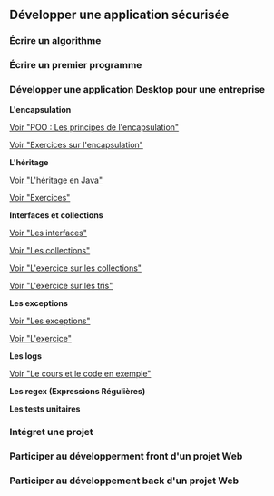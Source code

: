 ## Développer une application sécurisée

### Écrire un algorithme

### Écrire un premier programme

### Développer une application Desktop pour une entreprise

**L'encapsulation**

[Voir "POO : Les principes de l'encapsulation"](2.objets-classes-principes-encapsulation.pdf)

[Voir "Exercices sur l'encapsulation"](5.exercices-java-serie1-encapsulation.pdf)

**L'héritage**

[Voir "L'héritage en Java"](9.reutiliser-specialiser-classes-heritage.pdf)

[Voir "Exercices"](Exercice%20héritage%20java.pdf)

**Interfaces et collections**

[Voir "Les interfaces"](Les%20interfaces%20en%20Java.pdf)

[Voir "Les collections"](Les%20collections%20Java.pdf)

[Voir "L'exercice sur les collections"](collection.docx.pdf)

[Voir "L'exercice sur les tris"](Comparator%20Arraylist.docx.pdf)

**Les exceptions**

[Voir "Les exceptions"](gestion-exceptions-java.pdf)

[Voir "L'exercice"](Exercice%20exceptions.pdf)

**Les logs**

[Voir "Le cours et le code en exemple"](LAPI%20Logging.pdf)

**Les regex (Expressions Régulières)**

**Les tests unitaires**

### Intégret une projet

### Participer au développerment front d'un projet Web

### Participer au développement back d'un projet Web